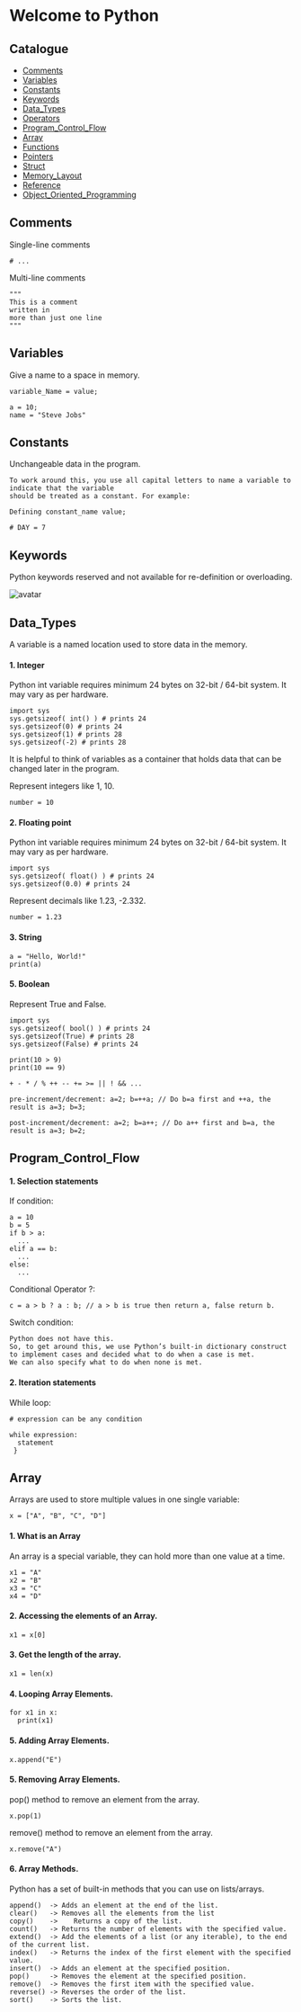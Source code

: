 # Welcome to Python

## Catalogue

- [Comments](#Comments)
- [Variables](#Variables)
- [Constants](#Constants)
- [Keywords](#Keywords)
- [Data_Types](#Data_Types)
- [Operators](#Operators)
- [Program_Control_Flow](#Program_Control_Flow)
- [Array](#Array)
- [Functions](#Functions)
- [Pointers](#Pointers)
- [Struct](#Struct)
- [Memory_Layout](#Memory_Layout)
- [Reference](#Reference)
- [Object_Oriented_Programming](#Object_Oriented_Programming)

## Comments

Single-line comments

```
# ...
```

Multi-line comments

```
"""
This is a comment
written in
more than just one line
"""
```

## Variables

Give a name to a space in memory.

```
variable_Name = value;

a = 10;
name = "Steve Jobs"
```

## Constants

Unchangeable data in the program.

```
To work around this, you use all capital letters to name a variable to indicate that the variable 
should be treated as a constant. For example:

Defining constant_name value;
 
# DAY = 7
```

## Keywords

Python keywords reserved and not available for re-definition or overloading.

![avatar](/python_keywords.png)

## Data_Types

A variable is a named location used to store data in the memory. 

#### 1. Integer

Python int variable requires minimum 24 bytes on 32-bit / 64-bit system.
It may vary as per hardware.
```
import sys
sys.getsizeof( int() ) # prints 24
sys.getsizeof(0) # prints 24
sys.getsizeof(1) # prints 28
sys.getsizeof(-2) # prints 28
```
It is helpful to think of variables as a container that holds data that can be changed later
in the program. 

Represent integers like 1, 10.
```
number = 10
```

#### 2. Floating point

Python int variable requires minimum 24 bytes on 32-bit / 64-bit system.
It may vary as per hardware.
```
import sys
sys.getsizeof( float() ) # prints 24
sys.getsizeof(0.0) # prints 24
```

Represent decimals like 1.23, -2.332.
```
number = 1.23
```

#### 3. String

```
a = "Hello, World!"
print(a)
```

#### 5. Boolean

Represent True and False.

```
import sys
sys.getsizeof( bool() ) # prints 24
sys.getsizeof(True) # prints 28
sys.getsizeof(False) # prints 24
```

```
print(10 > 9)
print(10 == 9)
```

```
+ - * / % ++ -- += >= || ! && ...
```

```
pre-increment/decrement: a=2; b=++a; // Do b=a first and ++a, the result is a=3; b=3;
```

```
post-increment/decrement: a=2; b=a++; // Do a++ first and b=a, the result is a=3; b=2;
```

## Program_Control_Flow

#### 1. Selection statements

If condition:
```
a = 10
b = 5
if b > a:
  ...
elif a == b:
  ...
else:
  ...
```

Conditional Operator ?:
```
c = a > b ? a : b; // a > b is true then return a, false return b.
```

Switch condition:
```
Python does not have this. 
So, to get around this, we use Python’s built-in dictionary construct to implement cases and decided what to do when a case is met. 
We can also specify what to do when none is met.
```

#### 2. Iteration statements

While loop:
```
# expression can be any condition

while expression:
  statement
 } 
```

## Array

Arrays are used to store multiple values in one single variable:
```
x = ["A", "B", "C", "D"]
```

#### 1. What is an Array

An array is a special variable, they can hold more than one value at a time.
```
x1 = "A"
x2 = "B"
x3 = "C"
x4 = "D"
```

#### 2. Accessing the elements of an Array.
```
x1 = x[0]
```

#### 3. Get the length of the array.
```
x1 = len(x)
```

#### 4. Looping Array Elements.
```
for x1 in x:
  print(x1)
```

#### 5. Adding Array Elements.
```
x.append("E")
```

#### 5. Removing Array Elements.

pop() method to remove an element from the array.
```
x.pop(1)
```

remove() method to remove an element from the array.
```
x.remove("A")
```

#### 6. Array Methods.

Python has a set of built-in methods that you can use on lists/arrays.
```
append()  -> Adds an element at the end of the list.
clear()   -> Removes all the elements from the list
copy()    ->	Returns a copy of the list.
count()   -> Returns the number of elements with the specified value.
extend()  -> Add the elements of a list (or any iterable), to the end of the current list.
index()   -> Returns the index of the first element with the specified value.
insert()  -> Adds an element at the specified position.
pop()     -> Removes the element at the specified position.
remove()  -> Removes the first item with the specified value.
reverse() -> Reverses the order of the list.
sort()    -> Sorts the list.
```
